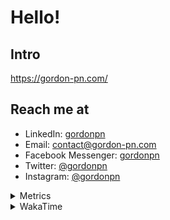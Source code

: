 # Hello!

## Intro

<https://gordon-pn.com/>

## Reach me at

- LinkedIn: [gordonpn](https://www.linkedin.com/in/gordonpn/)
- Email: [contact@gordon-pn.com](mailto:contact@gordon-pn.com)
- Facebook Messenger: [gordonpn](https://www.messenger.com/t/Gordonpn)
- Twitter: [@gordonpn](https://twitter.com/Gordonpn)
- Instagram: [@gordonpn](https://www.instagram.com/gordonpn/)

<details>
  <summary>Metrics</summary>

  <img align="center" src="https://github.com/gordonpn/gordonpn/blob/master/github-metrics.svg" alt="GitHub Metrics">

</details>

<details>
  <summary>WakaTime</summary>

  <!--START_SECTION:waka-->
📊 **This Week I Spent My Time On** 

```text
💬 Programming Languages: 
Java                     6 hrs 16 mins       ███████████████░░░░░░░░░░   59.91 % 
JSON                     1 hr 48 mins        ████░░░░░░░░░░░░░░░░░░░░░   17.23 % 
XML                      40 mins             ██░░░░░░░░░░░░░░░░░░░░░░░   06.44 % 
Brazil Dependency Config 21 mins             █░░░░░░░░░░░░░░░░░░░░░░░░   03.38 % 
YAML                     19 mins             █░░░░░░░░░░░░░░░░░░░░░░░░   03.15 % 

🔥 Editors: 
IntelliJ IDEA            10 hrs 7 mins       ████████████████████████░   96.74 % 
VS Code                  20 mins             █░░░░░░░░░░░░░░░░░░░░░░░░   03.26 % 
```


 Last Updated on 13/02/2025 10:24:11 UTC
<!--END_SECTION:waka-->
</details>

